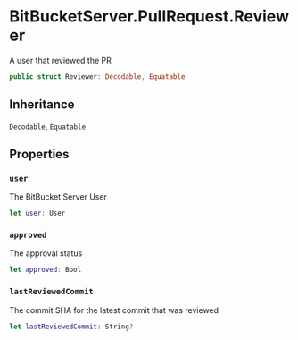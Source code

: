# BitBucketServer.PullRequest.Reviewer

A user that reviewed the PR

``` swift
public struct Reviewer:​ Decodable, Equatable
```

## Inheritance

`Decodable`, `Equatable`

## Properties

### `user`

The BitBucket Server User

``` swift
let user:​ User
```

### `approved`

The approval status

``` swift
let approved:​ Bool
```

### `lastReviewedCommit`

The commit SHA for the latest commit that was reviewed

``` swift
let lastReviewedCommit:​ String?
```

